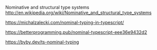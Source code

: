 Nominative and structural type systems http://en.wikipedia.org/wiki/Nominative_and_structural_type_systems

https://michalzalecki.com/nominal-typing-in-typescript/

https://betterprogramming.pub/nominal-typescript-eee36e9432d2

https://byby.dev/ts-nominal-typing